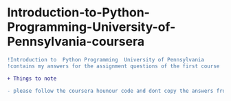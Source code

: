 # Introduction-to-Python-Programming-University-of-Pennsylvania-coursera


```diff
!Introduction to  Python Programming  University of Pennsylvania 
!contains my answers for the assignment questions of the first course 
```


```diff
+ Things to note
```


 ```diff
- please follow the coursera hounour code and dont copy the answers from here

```
